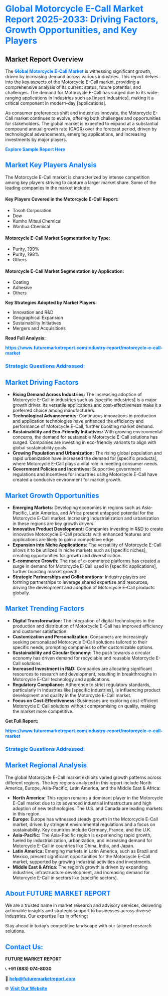 <h1 style="color: #007BFF;">Global Motorcycle E-Call Market Report 2025-2033: Driving Factors, Growth Opportunities, and Key Players</h1>

<section id="overview">
<h2>Market Report Overview</h2>
<p>The <a href="https://www.futuremarketreport.com/industry-report/motorcycle-e-call-market" style="color: #007BFF; text-decoration: none;"><strong>Global Motorcycle E-Call Market</strong></a> is witnessing significant growth, driven by increasing demand across various industries. This report delves into the key aspects of the Motorcycle E-Call market, providing a comprehensive analysis of its current status, future potential, and challenges. The demand for Motorcycle E-Call has surged due to its wide-ranging applications in industries such as [insert industries], making it a critical component in modern-day [applications].</p>
<p>As consumer preferences shift and industries innovate, the Motorcycle E-Call market continues to evolve, offering both challenges and opportunities for stakeholders. The global market is expected to expand at a substantial compound annual growth rate (CAGR) over the forecast period, driven by technological advancements, emerging applications, and increasing investments by major players.</p>
</section>

<section id="overview">
<p><a href="https://www.futuremarketreport.com/request-sample/reportId=32971" style="color: #007BFF; text-decoration: none;"><strong>Explore Sample Report Here</strong></a></p>
</section>

<section id="key-players">
<h2 style="color: #007BFF;">Market Key Players Analysis</h2>
<p>The Motorcycle E-Call market is characterized by intense competition among key players striving to capture a larger market share. Some of the leading companies in the market include:</p>
<h4>Key Players Covered in the Motorcycle E-Call Report:</h4>
<ul><li>Tosoh Corporation</li><li>Dow</li><li>Kumho Mitsui Chemical</li><li>Wanhua Chemical</li></ul>
<h4>Motorcycle E-Call Market Segmentation by Type:</h4>
<ul><li>Purity, ?99%</li><li>Purity, ?98%</li><li>Others</li></ul>

<h4>Motorcycle E-Call Market Segmentation by Application:</h4>
<ul><li>Coating</li><li>Adhesive</li><li>Others</li></ul>
<p><strong>Key Strategies Adopted by Market Players:</strong></p>
<ul>
<li>Innovation and R&D</li>
<li>Geographical Expansion</li>
<li>Sustainability Initiatives</li>
<li>Mergers and Acquisitions</li>
</ul>
</section>

<section>
<p><strong>Read Full Analysis: </strong></p><a href="https://www.futuremarketreport.com/industry-report/motorcycle-e-call-market" style="color: #007BFF; text-decoration: none;"><strong>https://www.futuremarketreport.com/industry-report/motorcycle-e-call-market</strong></a>
<h3 style="color: #007BFF;">Strategic Questions Addressed:</h3>
</section>

<section id="driving-factors">
<h2 style="color: #007BFF;">Market Driving Factors</h2>
<ul>
<li><strong>Rising Demand Across Industries:</strong> The increasing adoption of Motorcycle E-Call in industries such as [specific industries] is a major growth driver. Its versatile applications and cost-effectiveness make it a preferred choice among manufacturers.</li>
<li><strong>Technological Advancements:</strong> Continuous innovations in production and application technologies have enhanced the efficiency and performance of Motorcycle E-Call, further boosting market demand.</li>
<li><strong>Sustainability and Eco-Friendly Initiatives:</strong> With growing environmental concerns, the demand for sustainable Motorcycle E-Call solutions has surged. Companies are investing in eco-friendly variants to align with global sustainability goals.</li>
<li><strong>Growing Population and Urbanization:</strong> The rising global population and rapid urbanization have increased the demand for [specific products], where Motorcycle E-Call plays a vital role in meeting consumer needs.</li>
<li><strong>Government Policies and Incentives:</strong> Supportive government regulations and incentives for industries using Motorcycle E-Call have created a conducive environment for market growth.</li>
</ul>
</section>

<section id="growth-opportunities">
<h2 style="color: #007BFF;">Market Growth Opportunities</h2>
<ul>
<li><strong>Emerging Markets:</strong> Developing economies in regions such as Asia-Pacific, Latin America, and Africa present untapped potential for the Motorcycle E-Call market. Increasing industrialization and urbanization in these regions are key growth drivers.</li>
<li><strong>Innovative Product Development:</strong> Companies investing in R&D to create innovative Motorcycle E-Call products with enhanced features and applications are likely to gain a competitive edge.</li>
<li><strong>Expansion into Niche Applications:</strong> The versatility of Motorcycle E-Call allows it to be utilized in niche markets such as [specific niches], creating opportunities for growth and diversification.</li>
<li><strong>E-commerce Growth:</strong> The rise of e-commerce platforms has created a surge in demand for Motorcycle E-Call used in [specific applications], further boosting market growth.</li>
<li><strong>Strategic Partnerships and Collaborations:</strong> Industry players are forming partnerships to leverage shared expertise and resources, driving the development and adoption of Motorcycle E-Call products globally.</li>
</ul>
</section>

<section id="trending-factors">
<h2 style="color: #007BFF;">Market Trending Factors</h2>
<ul>
<li><strong>Digital Transformation:</strong> The integration of digital technologies in the production and distribution of Motorcycle E-Call has improved efficiency and customer satisfaction.</li>
<li><strong>Customization and Personalization:</strong> Consumers are increasingly seeking personalized Motorcycle E-Call solutions tailored to their specific needs, prompting companies to offer customizable options.</li>
<li><strong>Sustainability and Circular Economy:</strong> The push towards a circular economy has driven demand for recyclable and reusable Motorcycle E-Call solutions.</li>
<li><strong>Increased Investment in R&D:</strong> Companies are allocating significant resources to research and development, resulting in breakthroughs in Motorcycle E-Call technology and applications.</li>
<li><strong>Regulatory Compliance:</strong> Adherence to strict regulatory standards, particularly in industries like [specific industries], is influencing product development and quality in the Motorcycle E-Call market.</li>
<li><strong>Focus on Cost-Effectiveness:</strong> Businesses are exploring cost-efficient Motorcycle E-Call solutions without compromising on quality, making the market more competitive.</li>
</ul>
</section>

<section>
<p><strong>Get Full Report: </strong></p><a href="https://www.futuremarketreport.com/industry-report/motorcycle-e-call-market" style="color: #007BFF; text-decoration: none;"><strong>https://www.futuremarketreport.com/industry-report/motorcycle-e-call-market</strong></a>
<h3 style="color: #007BFF;">Strategic Questions Addressed:</h3>
</section>


<section id="regional-analysis">
<h2 style="color: #007BFF;">Market Regional Analysis</h2>
<p>The global Motorcycle E-Call market exhibits varied growth patterns across different regions. The key regions analyzed in this report include North America, Europe, Asia-Pacific, Latin America, and the Middle East & Africa:</p>
<ul>
<li><strong>North America:</strong> This region remains a dominant player in the Motorcycle E-Call market due to its advanced industrial infrastructure and high adoption of new technologies. The U.S. and Canada are leading markets in this region.</li>
<li><strong>Europe:</strong> Europe has witnessed steady growth in the Motorcycle E-Call market, driven by stringent environmental regulations and a focus on sustainability. Key countries include Germany, France, and the U.K.</li>
<li><strong>Asia-Pacific:</strong> The Asia-Pacific region is experiencing rapid growth, fueled by industrialization, urbanization, and increasing demand for Motorcycle E-Call in countries like China, India, and Japan.</li>
<li><strong>Latin America:</strong> Emerging markets in Latin America, such as Brazil and Mexico, present significant opportunities for the Motorcycle E-Call market, supported by growing industrial activities and investments.</li>
<li><strong>Middle East & Africa:</strong> The region’s growth is driven by expanding industries, infrastructure development, and increasing demand for Motorcycle E-Call in sectors like [specific sectors].</li>
</ul>
</section>

<footer>
<h2 style="color: #007BFF;">About FUTURE MARKET REPORT</h2>
<p>We are a trusted name in market research and advisory services, delivering actionable insights and strategic support to businesses across diverse industries. Our expertise lies in offering:</p>

<p>Stay ahead in today’s competitive landscape with our tailored research solutions.</p>

<h2 style="color: #007BFF;">Contact Us:</h2>
<p><strong>FUTURE MARKET REPORT</strong></p>
<p>📞 <strong>+91 (883) 074-8030</strong></p>
<p>📧 <strong><a href="mailto:help@futuremarketreport.com" style="color: #007BFF;">help@futuremarketreport.com</a></strong></p>
<p>🌐 <strong><a href="https://www.futuremarketreport.com/" style="color: #007BFF;">Visit Our Website</a></strong></p>
</footer>